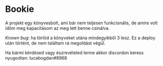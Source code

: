 # Bookie

A projekt egy könyvesbolt, ami bár nem teljesen funkcionális, de amire volt időm meg kapacitásom az meg lett benne csinálva.

_Known bug_: ha törlöd a könyveket utána mindegyikből 3 lesz. Ez a deploy után történt, de nem találtam rá megoldást végül.

Ha bármi kérdésed vagy észrevételed lenne akkor discordon keress nyugodtan: lucabogdan#8968
